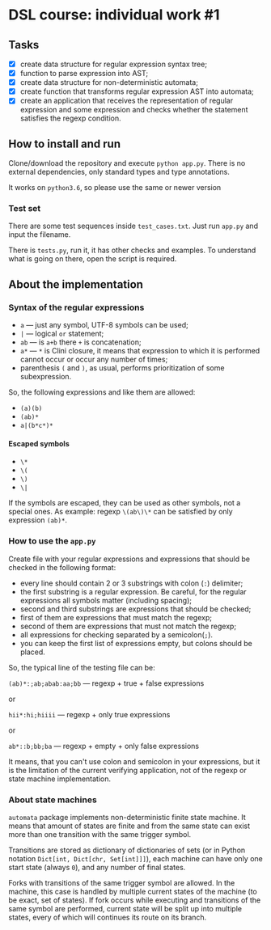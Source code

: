 # DSL course: individual work #1

## Tasks

- [x] create data structure for regular expression syntax tree;
- [x] function to parse expression into AST;
- [x] create data structure for non-deterministic automata;
- [x] create function that transforms regular expression AST into
automata;
- [x] create an application that receives the representation of regular expression and some expression and checks whether the statement satisfies the regexp condition.

## How to install and run

Clone/download the repository and execute `python app.py`.
There is no external dependencies, only standard types and
type annotations.

It works on `python3.6`, so please use the same or newer version

### Test set

There are some test sequences inside `test_cases.txt`.
Just run `app.py` and input the filename.

There is `tests.py`, run it, it has other checks and examples.
To understand what is going on there, open the script is required.

## About the implementation

### Syntax of the regular expressions

- `a` &mdash; just any symbol, UTF-8 symbols can be used;
- `|` &mdash; logical `or` statement;
- `ab` &mdash; is `a+b` there `+` is concatenation;
- `a*` &mdash; `*` is Clini closure, it means that expression
to which it is performed cannot occur or occur any number of times;
- parenthesis `(` and `)`, as usual, performs prioritization of some subexpression.

So, the following expressions and like them are allowed:
- `(a)(b)`
- `(ab)*`
- `a|(b*c*)*`

#### Escaped symbols
- `\*`
- `\(`
- `\)`
- `\|`

If the symbols are escaped, they can be used as other symbols,
not a special ones.
As example: regexp `\(ab\)\*` can be satisfied by only expression `(ab)*`.

### How to use the `app.py`

Create file with your regular expressions and expressions that
should be checked in the following format:
- every line should contain 2 or 3 substrings with
 colon (`:`) delimiter;
- the first substring is a regular expression. Be careful, for
the regular expressions all symbols matter (including spacing);
- second and third substrings are expressions that should
be checked;
- first of them are expressions that must match the regexp;
- second of them are expressions that must not match the regexp;
- all expressions for checking separated by a semicolon(`;`).
- you can keep the first list of expressions empty, but colons should be placed.

So, the typical line of the testing file can be:

`(ab)*:;ab;abab:aa;bb` &mdash; regexp + true + false expressions

or

`hii*:hi;hiiii` &mdash; regexp + only true expressions

or

`ab*::b;bb;ba` &mdash; regexp + empty + only false expressions

It means, that you can't use colon and semicolon in your expressions, but
it is the limitation of the current verifying application, not of the
regexp or state machine implementation.

### About state machines

`automata` package implements non-deterministic finite state machine.
It means that amount of states are finite and from the same state
can exist more than one transition with the same trigger symbol.

Transitions are stored as dictionary of dictionaries of sets
(or in Python notation `Dict[int, Dict[chr, Set[int]]]`), each
machine can have only one start state (always `0`), and any number
of final states.

Forks with transitions of the same trigger symbol are allowed.
In the machine, this case is handled by multiple current states
of the machine (to be exact, set of states).
If fork occurs while executing and transitions of the same symbol are performed,
current state will be split up into multiple states, every of which
will continues its route on its branch.

